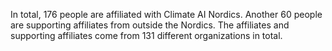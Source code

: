 In total, 176 people are affiliated with Climate AI Nordics. Another 60 people are supporting affiliates from outside the Nordics. The affiliates and supporting affiliates come from 131 different organizations in total.
